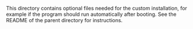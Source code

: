 This directory contains optional files needed for the custom installation, for example if the program should run automatically after booting.
 See the README of the parent directory for instructions.